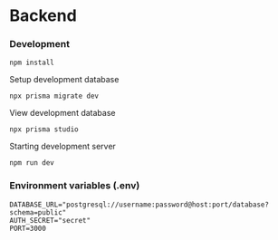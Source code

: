 # Backend

### Development

```
npm install
```

Setup development database
```
npx prisma migrate dev
```

View development database
```
npx prisma studio
```

Starting development server

```
npm run dev
```

### Environment variables (.env)

```
DATABASE_URL="postgresql://username:password@host:port/database?schema=public"
AUTH_SECRET="secret"
PORT=3000
```
